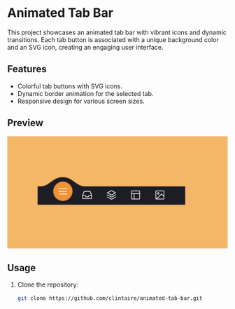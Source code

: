 # Animated Tab Bar

This project showcases an animated tab bar with vibrant icons and dynamic transitions. Each tab button is associated with a unique background color and an SVG icon, creating an engaging user interface.

## Features

- Colorful tab buttons with SVG icons.
- Dynamic border animation for the selected tab.
- Responsive design for various screen sizes.

## Preview

![Animated Tab Bar Preview](https://github.com/clintaire/Animated-Tab-Bar/blob/main/Animated%20Tab%20Bar.png)

## Usage

1. Clone the repository:

   ```bash
   git clone https://github.com/clintaire/animated-tab-bar.git
